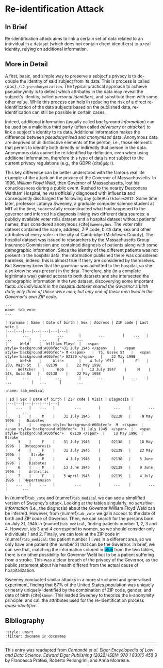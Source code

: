 # Re-identification Attack

## In Brief
Re-identification attack aims to link a certain set of data related to an individual in a dataset (which does not contain direct identifiers) to a real identity, relying on additional information.

## More in Detail

A first, basic, and simple way to preserve a subject's privacy is to
de-couple the identity of said subject from its data. This is process is
called {doc}`./L2.pseudonymization`. The typical practical approach to achieve
pseudonymity is to detect which attributes in the data may reveal the
subject's identity, called *personal identifiers*, and substitute them
with some other value. While this process can help in reducing the risk of a direct
re-identification of the data subjects based on the published data, re-identification can still be possible in certain cases. 

Indeed, additional information (usually called *background information*) can be used by a malicious third party (often called *adversary* or *attacker*) to link a subject's identity to its data.
Additional information makes the difference between *pseudonymised* and
*anonymised* data. Anonymous data are deprived of all distinctive
elements of the person, i.e., those elements that permit to identify
both directly or indirectly that person in the data. Anonymous data
cannot be re-identified by definition, even when using additional
information, therefore this type of data is not subject to the current privacy
regulations (e.g., the GDPR {cite}`gdpr`).

This key difference can be better understood with the famous real life
example of the attack on the privacy of the Governor of Massachussetts.
In 1996, *William Floyd Weld*, then Governor of Massachusetts, lost his
consciousness during a public event. Rushed to the nearby Deaconess
Waltham Hospital, he was officially diagnosed with influenza and
consequently discharged the following day {cite}`BarthJones2012`. Some time
later, professor Latanya Sweeney, a graduate computer science student at
MIT at the time, successfully reconstructed what had happened to the
governor and inferred his diagnosis linking two different data sources:
a publicly available voter rolls dataset and a hospital dataset without patients' names, thus
considered anonymous {cite}`SweeneyGov`. The voter rolls dataset contained
the name, address, ZIP code, birth date, sex and other attributes of
every voter in the city of Cambridge (Middlesex County). The hospital
dataset was issued to researchers by the Massachusetts Group Insurance
Commission and contained diagnosis of patients along with some demographic 
information. Since the identity of the different patients was not
present in the hospital data, the information published there
was considered harmless; indeed, this is almost true if thery are considered by themselves. But Sweeney knew that the governor was
admitted to the hospital, so she also knew he was present in the data.
Therefore, she (in a complete legittimate way) gained access to both datasets and she intersected the demographic information in the two
dataset, discoverying some important facts: *six individuals in the hospital dataset shared the Governor's
birth date; only three of these were men; but only one of these men lived
in the Governor's own ZIP code*.

<!--
\centering
[\[tab\_roll\]]{#tab_roll label="tab_roll"}

   **Surname**     **Name**      **Date of birth**   **Sex**   **Address**    **ZIP code**   **Last vote**
  ------------- --------------- ------------------- --------- -------------- -------------- ---------------
       ...            ...               ...            ...         ...            ...             ...
      Weld       William Floyd     31 July 1945         M      75, Essex St      02139        22 May 1998
      Welsh         Alice           4 July 1952         F      150, Main St      02139        22 May 1998
     Weltcher        Bob           13 July 1947         M      148, Gold Rd      02138        22 May 1998
       ...            ...               ...            ...         ...            ...             ...

  : Cambridge Voter Roll Dataset 

\centering
[\[tab\_hosp\]]{#tab_hosp label="tab_hosp"}

   **Id**   **Sex**   **Date of birth**   **ZIP code**    **Visit**     **Diagnosis**
  -------- --------- ------------------- -------------- -------------- ---------------
    ...       ...            ...              ...            ...             ...
     1         M        31 July 1945         02138        9 May 1996     Diabetes
     2         M        31 July 1945         02139       18 May 1996       Stroke
     3         F        31 July 1945         02138       18 May 1996    Osteoporosis
     4         F        31 July 1945         02139       23 May 1996       Stroke
     5         M         4 July 1945         02138       5 June 1996      Diabetes
     6         M        13 June 1945         02139       9 June 1996      Arthritis
     7         F        5 April 1945         02139       4 July 1996    Hypertension
    ...       ...            ...              ...            ...             ...

  : Hospital Dataset

-->
<!-- <span style='background:blue;color:white'> -->
```{table} Cambridge Voter Roll Dataset: this table represents an extract of the voter dataset.
---
name: tab_vote
---

| Surname | Name | Date of birth | Sex | Address | ZIP code | Last vote |
|---|---|---|---|---|---|---|
|       ...     |       ...       |        ...        |    ...   |      ...        |    ...     |        ...
|      Weld     |  William Floyd  |   <span style='background:#00bfec'>31 July 1945 </span>   |    <span style='background:#00bfec'> M </span>   |  75, Essex St   |   <span style='background:#00bfec'> 02139 </span>   |    22 May 1998
|      Welsh    |     Alice       |    4 July 1952    |     F    |  150, Main St   |   02139    |    22 May 1998
|     Weltcher 	 |      Bob        |   13 July 1947    |     M    |  148, Gold Rd   |   02138    |    22 May 1998
|       ...     |      ...        |       ...         |   ...    |     ...         |   ...      |       ...

```

```{table} Hospital Dataset: this table represents an extract of the medical dataset. Note that this table does not contain any direct identifiers, such as surnames or social security numbers.
:name: tab_medical

| Id | Sex | Date of birth | ZIP code | Visit | Diagnosis |
|---|---|---|---|---|---|
|    ...   |    ...   |         ...        |      ...    |        ...      |       ...
|     1    |     M    |    31 July 1945    |     02138   |     9 May 1996  |   Diabetes
|     2    |    <span style='background:#00bfec'>  M  </span>  |   <span style='background:#00bfec'>  31 July 1945  </span>  |   <span style='background:#00bfec'>   02139 </span>  |    18 May 1996  |     Stroke
|     3    |     F    |    31 July 1945    |     02138   |    18 May 1996  |  Osteoporosis
|     4    |     F    |    31 July 1945    |     02139   |    23 May 1996  |     Stroke
|     5    |     M    |     4 July 1945    |     02138   |    5 June 1996  |    Diabetes
|     6    |     M    |    13 June 1945    |     02139   |    9 June 1996  |    Arthritis
|     7    |     F    |    5 April 1945    |     02139   |    4 July 1996  |  Hypertension
|    ...   |    ...   |         ...        |      ...    |        ...      |       ...
```


In {numref}`tab_vote` and {numref}`tab_medical` we can see a simplified version of Sweeney's attack. 
Looking at the tables singularly, no *sensitive information* (i.e., the diagnosis) about the Governor William Floyd Weld can be inferred. However, from {numref}`tab_vote` we gain access to the date of birth and ZIP code of Governor. Then, we can search for the persons born on July 31, 1945 in {numref}`tab_medical`, finding patients number 1, 2, 3 and 4. However, ids 3 and 4 correspond to women, so we should consider only individuals 1 and 2. Finally, we can look at the ZIP code in {numref}`tab_medical`: the patient number 1 lives in a different area, so we only have one patient (the number 2) that can be the Governor. In brief, we can see that, matching the information colored in <span style='background:#00bfec'>blue</span> from the two tables, there is no other possibility for Governor Weld but to be a patient suffering from a stroke. This was a clear breach of the privacy of the Governor, as the public statement about his health differed from the actual cause of hospitalization.

Sweeney conducted similar attacks in a more structured and generalised experiment, finding that 87% of the United States population was uniquely or nearly uniquely identified by the combination of ZIP code, gender, and date of birth {cite}`kanon`. This leaded Sweeney to theorize the k-anonymity principle, and call the attributes used for the re-identification process *quasi-identifier*.



## Bibliography

```{bibliography}
:style: unsrt
:filter: docname in docnames
```

---

This entry was readapted from *Comandé et al. Elgar Encyclopedia of Law and Data Science. Edward Elgar Publishing (2022) ISBN: 978 1 83910 458 9* by Francesca Pratesi, Roberto Pellungrini, and Anna Monreale.

